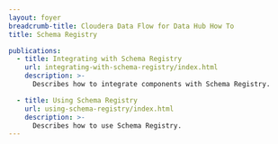 ```yaml
---
layout: foyer
breadcrumb-title: Cloudera Data Flow for Data Hub How To
title: Schema Registry

publications:
  - title: Integrating with Schema Registry
    url: integrating-with-schema-registry/index.html
    description: >-
      Describes how to integrate components with Schema Registry.

  - title: Using Schema Registry
    url: using-schema-registry/index.html
    description: >-
      Describes how to use Schema Registry.
---
```


